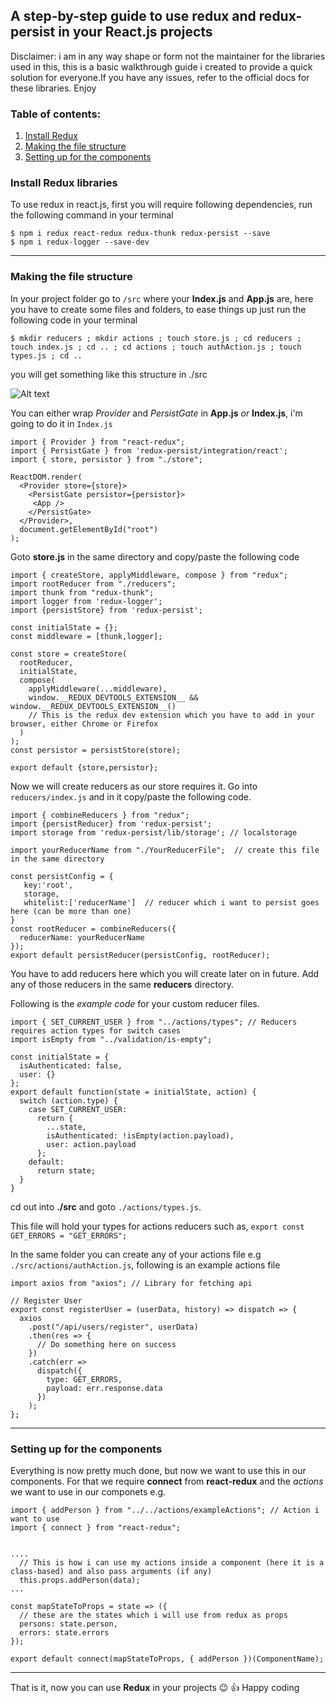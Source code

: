 ## A step-by-step guide to use redux and redux-persist in your React.js projects

Disclaimer: i am in any way shape or form not the maintainer for the libraries used in this, this is a basic walkthrough guide i created to provide a quick solution for everyone.If you have any issues, refer to the official docs for these libraries. Enjoy

### Table of contents:
1. [Install Redux](#install-redux-libraries)
2. [Making the file structure](#making-the-file-structure)
3. [Setting up for the components](#setting-up-for-the-components)


### Install Redux libraries
To use redux in react.js, first you will require following dependencies, run the following command in your terminal
   ``` 
  $ npm i redux react-redux redux-thunk redux-persist --save
  $ npm i redux-logger --save-dev 
   ```

___


### Making the file structure
In your project folder go to `/src` where your __Index.js__ and __App.js__ are, here you have to create some files and folders, to ease things up just run the following code in your terminal
 ```
$ mkdir reducers ; mkdir actions ; touch store.js ; cd reducers ; touch index.js ; cd .. ; cd actions ; touch authAction.js ; touch types.js ; cd .. 

 ```
 you will get something like this structure in ./src
 
 ![Alt text](https://user-images.githubusercontent.com/33463845/77819324-e340d300-70fb-11ea-983b-34ea46394657.png)

You can either wrap _Provider_ and _PersistGate_ in **App.js** _or_ **Index.js**, i'm going to do it in `Index.js`

```
import { Provider } from "react-redux";
import { PersistGate } from 'redux-persist/integration/react';
import { store, persistor } from "./store";

ReactDOM.render(
  <Provider store={store}>
    <PersistGate persistor={persistor}>
     <App />
    </PersistGate>
  </Provider>,
  document.getElementById("root")
);
```

Goto **store.js** in the same directory and copy/paste the following code

```
import { createStore, applyMiddleware, compose } from "redux";
import rootReducer from "./reducers";
import thunk from "redux-thunk";
import logger from 'redux-logger';
import {persistStore} from 'redux-persist';

const initialState = {};
const middleware = [thunk,logger];

const store = createStore(
  rootReducer,
  initialState,
  compose(
    applyMiddleware(...middleware),
    window.__REDUX_DEVTOOLS_EXTENSION__ && window.__REDUX_DEVTOOLS_EXTENSION__() 
    // This is the redux dev extension which you have to add in your browser, either Chrome or Firefox
  )
);
const persistor = persistStore(store);

export default {store,persistor};
```
Now we will create reducers as our store requires it. Go into `reducers/index.js` and in it copy/paste the following code.
```
import { combineReducers } from "redux";
import {persistReducer} from 'redux-persist';
import storage from 'redux-persist/lib/storage'; // localstorage

import yourReducerName from "./YourReducerFile";  // create this file in the same directory

const persistConfig = {
   key:'root',
   storage,
   whitelist:['reducerName']  // reducer which i want to persist goes here (can be more than one)
}
const rootReducer = combineReducers({
  reducerName: yourReducerName
});
export default persistReducer(persistConfig, rootReducer);
```
You have to add reducers here which you will create later on in future. Add any of those reducers in the same **reducers** directory.

Following is the _example code_ for your custom reducer files.
```
import { SET_CURRENT_USER } from "../actions/types"; // Reducers requires action types for switch cases
import isEmpty from "../validation/is-empty";

const initialState = {
  isAuthenticated: false,
  user: {}
};
export default function(state = initialState, action) {
  switch (action.type) {
    case SET_CURRENT_USER:
      return {
        ...state,
        isAuthenticated: !isEmpty(action.payload),
        user: action.payload
      };
    default:
      return state;
  }
}
```

cd out into **./src** and goto `./actions/types.js`. 

This file will hold your types for actions reducers such as, 
` export const GET_ERRORS = "GET_ERRORS"; `

In the same folder you can create any of your actions file e.g `./src/actions/authAction.js`, following is an example actions file
```
import axios from "axios"; // Library for fetching api

// Register User
export const registerUser = (userData, history) => dispatch => {
  axios
    .post("/api/users/register", userData)
    .then(res => {
      // Do something here on success
    })
    .catch(err =>
      dispatch({
        type: GET_ERRORS,
        payload: err.response.data
      })
    );
};

```


___



### Setting up for the components
Everything is now pretty much done, but now we want to use this in our components.
For that we require __connect__ from __react-redux__ and the _actions_ we want to use in our componets e.g.
```
import { addPerson } from "../../actions/exampleActions"; // Action i want to use
import { connect } from "react-redux";


....
  // This is how i can use my actions inside a component (here it is a class-based) and also pass arguments (if any)
  this.props.addPerson(data);
...

const mapStateToProps = state => ({
  // these are the states which i will use from redux as props
  persons: state.person, 
  errors: state.errors
});

export default connect(mapStateToProps, { addPerson })(ComponentName);
```
___

That is it, now you can use **Redux** in your projects :wink: :+1:  Happy coding


